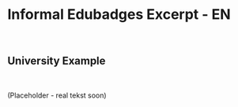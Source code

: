 Informal Edubadges Excerpt - EN
===============================

 

University Example
------------------

 

(Placeholder - real tekst soon)
